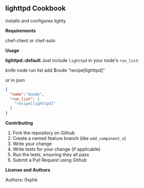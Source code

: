 lighttpd Cookbook
-----------------
installs and configures lighty 

**Requirements**

chef-client or chef-solo

**Usage**

**lighttpd::default**
Just include `lighttpd` in your node's `run_list`:

knife node run list add $node "recipe[lighttpd]"

or in json
```json
{
  "name":"$node",
  "run_list": [
    "recipe[lighttpd]"
  ]
}
```

**Contributing**

1. Fork the repository on Github
2. Create a named feature branch (like `add_component_x`)
3. Write your change
4. Write tests for your change (if applicable)
5. Run the tests, ensuring they all pass
6. Submit a Pull Request using Github

**License and Authors**

Authors: 0xphk
